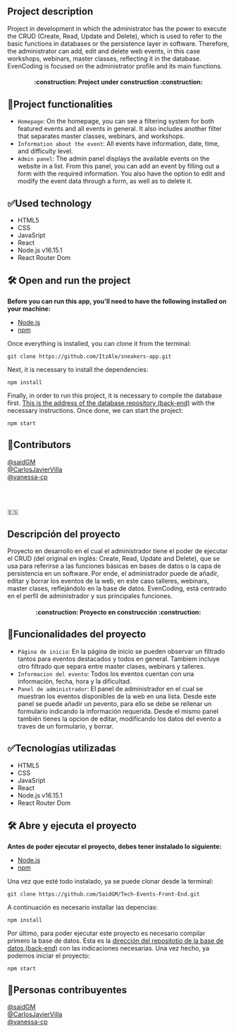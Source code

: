 ## Project description
Project in development in which the administrator has the power to execute the CRUD (Create, Read, Update and Delete), which is used to refer to the basic functions in databases or the persistence layer in software. Therefore, the administrator can add, edit and delete web events, in this case workshops, webinars, master classes, reflecting it in the database. EvenCoding is focused on the administrator profile and its main functions.

<h4 align="center">
:construction: Project under construction :construction:
</h4>

## :hammer:Project functionalities

- `Homepage`: On the homepage, you can see a filtering system for both featured events and all events in general. It also includes another filter that separates master classes, webinars, and workshops.
- `Information about the event`: All events have information, date, time, and difficulty level.
- `Admin panel`: The admin panel displays the available events on the website in a list. From this panel, you can add an event by filling out a form with the required information. You also have the option to edit and modify the event data through a form, as well as to delete it.
 
## :white_check_mark:Used technology
- HTML5
- CSS
- JavaSript
- React
- Node.js v16.15.1
- React Router Dom

## 🛠️ Open and run the project

**Before you can run this app, you'll need to have the following installed on your machine:**
- [Node.js](https://nodejs.org/en/)
- [npm](https://www.npmjs.com/)

Once everything is installed, you can clone it from the terminal:
```
git clone https://github.com/ItzAle/sneakers-app.git
```
Next, it is necessary to install the dependencies:
```
npm install
```
Finally, in order to run this project, it is necessary to compile the database first. [This is the address of the database repository (back-end)](https://github.com/Pere1J/tech-events-backend) with the necessary instructions. Once done, we can start the project:
```
npm start
```


## :bust_in_silhouette:Contributors
[@saidGM](https://github.com/SaidGM)<br>
[@CarlosJavierVilla](https://github.com/CarlosJavierVilla)<br>
[@vanessa-cp](https://github.com/vanessa-cp)<br>


<br><br>


:es:
## Descripción del proyecto
Proyecto en desarrollo en el cual el administrador tiene el poder de ejecutar el CRUD (del original en inglés: Create, Read, Update and Delete), que se usa para referirse a las funciones básicas en bases de datos o la capa de persistencia en un software. Por ende, el administrador puede de añadir, editar y borrar los eventos de la web, en este caso talleres, webinars, master clases, reflejándolo en la base de datos. 
EvenCoding, está centrado en el perfil de administrador y sus principales funciones.

<h4 align="center">
:construction: Proyecto en construcción :construction:
</h4>

## :hammer:Funcionalidades del proyecto

- `Página de inicio`: En la página de inicio se pueden observar un filtrado tantos para eventos destacados y todos en general. 
Tambiem incluye otro filtrado que separa entre master clases, webinars y talleres. 
- `Informacion del evento`: Todos los eventos cuentan con una información, fecha, hora y la dificultad.
- `Panel de administrador`: El panel de administrador en el cual se muestran los eventos disponibles de la web en una lista. Desde este panel se puede añadir un pevento, para ello se debe se rellenar un formulario indicando la información requerida. Desde el mismo panel también tienes la opcion de editar, modificando los datos del evento a traves de un formulario, y borrar. 
 
## :white_check_mark:Tecnologías utilizadas
- HTML5
- CSS
- JavaSript
- React
- Node.js v16.15.1
- React Router Dom

## 🛠️ Abre y ejecuta el proyecto

**Antes de poder ejecutar el proyecto, debes tener instalado lo siguiente:**
- [Node.js](https://nodejs.org/en/)
- [npm](https://www.npmjs.com/)

Una vez que esté todo instalado, ya se puede clonar desde la terminal:
```
git clone https://github.com/SaidGM/Tech-Events-Front-End.git
```
A continuación es necesario installar las depencias:
```
npm install
```
Por último, para poder ejecutar este proyecto es necesario compilar primero la base de datos. Esta es la [dirección del repositotio de la base de datos (back-end)](https://github.com/Pere1J/tech-events-backend) con las indicaciones necesarias. Una vez hecho, ya podemos iniciar el proyecto:
```
npm start
```


## :bust_in_silhouette:Personas contribuyentes
[@saidGM](https://github.com/SaidGM)<br>
[@CarlosJavierVilla](https://github.com/CarlosJavierVilla)<br>
[@vanessa-cp](https://github.com/vanessa-cp)<br>
